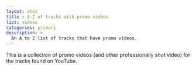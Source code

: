 ```yaml
---
layout: atoz
title : A-Z of tracks with promo videos
list: videos
categories: primary
description: >
  An A to Z list of tracks that have promo videos.
---
```

This is a collection of promo videos (and other professionally shot video) for the tracks found on YouTube.

